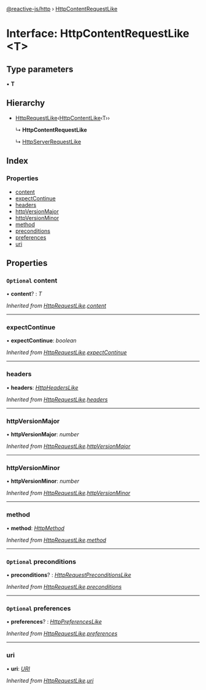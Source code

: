 [@reactive-js/http](../README.md) › [HttpContentRequestLike](httpcontentrequestlike.md)

# Interface: HttpContentRequestLike <**T**>

## Type parameters

▪ **T**

## Hierarchy

* [HttpRequestLike](httprequestlike.md)‹[HttpContentLike](httpcontentlike.md)‹T››

  ↳ **HttpContentRequestLike**

  ↳ [HttpServerRequestLike](httpserverrequestlike.md)

## Index

### Properties

* [content](httpcontentrequestlike.md#optional-content)
* [expectContinue](httpcontentrequestlike.md#expectcontinue)
* [headers](httpcontentrequestlike.md#headers)
* [httpVersionMajor](httpcontentrequestlike.md#httpversionmajor)
* [httpVersionMinor](httpcontentrequestlike.md#httpversionminor)
* [method](httpcontentrequestlike.md#method)
* [preconditions](httpcontentrequestlike.md#optional-preconditions)
* [preferences](httpcontentrequestlike.md#optional-preferences)
* [uri](httpcontentrequestlike.md#uri)

## Properties

### `Optional` content

• **content**? : *T*

*Inherited from [HttpRequestLike](httprequestlike.md).[content](httprequestlike.md#optional-content)*

___

###  expectContinue

• **expectContinue**: *boolean*

*Inherited from [HttpRequestLike](httprequestlike.md).[expectContinue](httprequestlike.md#expectcontinue)*

___

###  headers

• **headers**: *[HttpHeadersLike](httpheaderslike.md)*

*Inherited from [HttpRequestLike](httprequestlike.md).[headers](httprequestlike.md#headers)*

___

###  httpVersionMajor

• **httpVersionMajor**: *number*

*Inherited from [HttpRequestLike](httprequestlike.md).[httpVersionMajor](httprequestlike.md#httpversionmajor)*

___

###  httpVersionMinor

• **httpVersionMinor**: *number*

*Inherited from [HttpRequestLike](httprequestlike.md).[httpVersionMinor](httprequestlike.md#httpversionminor)*

___

###  method

• **method**: *[HttpMethod](../enums/httpmethod.md)*

*Inherited from [HttpRequestLike](httprequestlike.md).[method](httprequestlike.md#method)*

___

### `Optional` preconditions

• **preconditions**? : *[HttpRequestPreconditionsLike](httprequestpreconditionslike.md)*

*Inherited from [HttpRequestLike](httprequestlike.md).[preconditions](httprequestlike.md#optional-preconditions)*

___

### `Optional` preferences

• **preferences**? : *[HttpPreferencesLike](httppreferenceslike.md)*

*Inherited from [HttpRequestLike](httprequestlike.md).[preferences](httprequestlike.md#optional-preferences)*

___

###  uri

• **uri**: *[URI](uri.md)*

*Inherited from [HttpRequestLike](httprequestlike.md).[uri](httprequestlike.md#uri)*
